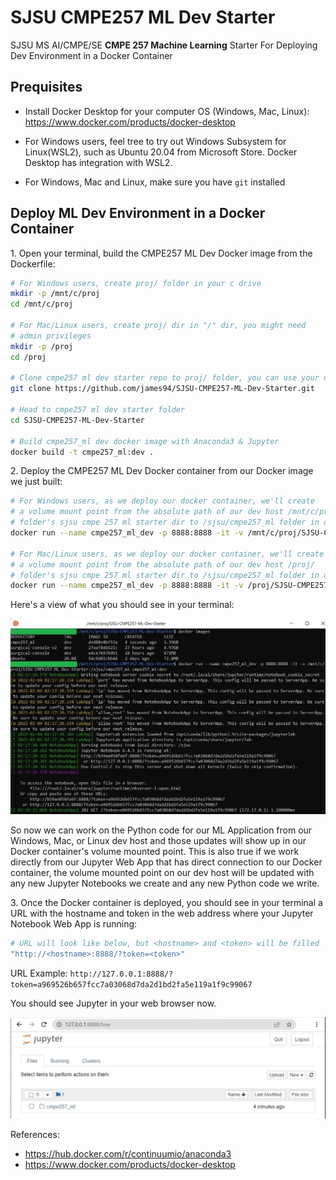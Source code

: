 # SJSU CMPE257 ML Dev Starter

SJSU MS AI/CMPE/SE **CMPE 257 Machine Learning** Starter For Deploying Dev Environment in a Docker Container

## Prequisites

- Install Docker Desktop for your computer OS (Windows, Mac, Linux): https://www.docker.com/products/docker-desktop

- For Windows users, feel tree to try out Windows Subsystem for Linux(WSL2), such as Ubuntu 20.04 from Microsoft Store. Docker Desktop has integration with WSL2.

- For Windows, Mac and Linux, make sure you have `git` installed

## Deploy ML Dev Environment in a Docker Container

1\. Open your terminal, build the CMPE257 ML Dev Docker image from the Dockerfile:

~~~bash
# For Windows users, create proj/ folder in your c drive
mkdir -p /mnt/c/proj
cd /mnt/c/proj

# For Mac/Linux users, create proj/ dir in "/" dir, you might need
# admin privileges
mkdir -p /proj
cd /proj

# Clone cmpe257 ml dev starter repo to proj/ folder, you can use your own
git clone https://github.com/james94/SJSU-CMPE257-ML-Dev-Starter.git

# Head to cmpe257 ml dev starter folder
cd SJSU-CMPE257-ML-Dev-Starter

# Build cmpe257_ml dev docker image with Anaconda3 & Jupyter
docker build -t cmpe257_ml:dev .
~~~

2\. Deploy the CMPE257 ML Dev Docker container from our Docker image we just built:

~~~bash
# For Windows users, as we deploy our docker container, we'll create
# a volume mount point from the absolute path of our dev host /mnt/c/proj/
# folder's sjsu cmpe 257 ml starter dir to /sjsu/cmpe257_ml folder in our container
docker run --name cmpe257_ml_dev -p 8888:8888 -it -v /mnt/c/proj/SJSU-CMPE257-ML-Dev-Starter:/sjsu/cmpe257_ml cmpe257_ml:dev

# For Mac/Linux users, as we deploy our docker container, we'll create
# a volume mount point from the absolute path of our dev host /proj/
# folder's sjsu cmpe 257 ml starter dir to /sjsu/cmpe257_ml folder in our container
docker run --name cmpe257_ml_dev -p 8888:8888 -it -v /proj/SJSU-CMPE257-ML-Dev-Starter:/sjsu/cmpe257_ml cmpe257_ml:dev
~~~

Here's a view of what you should see in your terminal:

![launch_cmpe257_docker_container_020322.jpg](./images/launch_cmpe257_docker_container_020322.jpg)

So now we can work on the Python code for our ML Application from our Windows, Mac, or Linux dev host and those updates will show up in our Docker container's volume mounted point. This is also true if we work directly from our Jupyter Web App that has direct connection to our Docker container, the volume mounted point on our dev host will be updated with any new Jupyter Notebooks we create and any new Python code we write.

3\. Once the Docker container is deployed, you should see in your terminal a URL with the hostname and token in the web address where your Jupyter Notebook Web App is running:

~~~bash
# URL will look like below, but <hostname> and <token> will be filled
"http://<hostname>:8888/?token=<token>"
~~~

URL Example: `http://127.0.0.1:8888/?token=a969526b657fcc7a03068d7da2d1bd2fa5e119a1f9c99067`

You should see Jupyter in your web browser now.

![cmpe257_ml_jupyter_notebook_view_020322.jpg](./images/cmpe257_ml_jupyter_notebook_view_020322.jpg)

References:

- https://hub.docker.com/r/continuumio/anaconda3
- https://www.docker.com/products/docker-desktop

